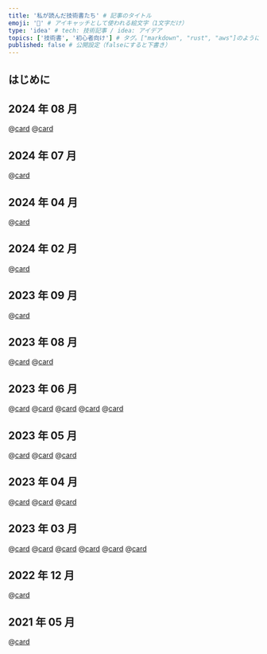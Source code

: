 ```yaml
---
title: '私が読んだ技術書たち' # 記事のタイトル
emoji: '📖' # アイキャッチとして使われる絵文字（1文字だけ）
type: 'idea' # tech: 技術記事 / idea: アイデア
topics: ['技術書', '初心者向け'] # タグ。["markdown", "rust", "aws"]のように指定する
published: false # 公開設定（falseにすると下書き）
---
```


## はじめに

## 2024 年 08 月

@[card](https://book.mynavi.jp/ec/products/detail/id=134252)
@[card](https://bookplus.nikkei.com/atcl/catalog/23/11/07/01094/)

## 2024 年 07 月

@[card](https://gihyo.jp/book/2024/978-4-297-14061-8)

## 2024 年 04 月

@[card](https://gihyo.jp/book/2023/978-4-297-13871-4)

## 2024 年 02 月

@[card](https://www.shoeisha.co.jp/book/detail/9784798178189)

## 2023 年 09 月

@[card](https://www.shoeisha.co.jp/book/detail/9784798167282)

## 2023 年 08 月

@[card](https://book.impress.co.jp/books/1121101138)
@[card](https://gihyo.jp/book/2022/978-4-297-12916-3)

## 2023 年 06 月

@[card](https://booth.pm/ja/items/3109503)
@[card](https://booth.pm/ja/items/1242542)
@[card](https://booth.pm/ja/items/1036317)
@[card](https://booth.pm/ja/items/825879)
@[card](https://www.shuwasystem.co.jp/book/9784798046143.html)

## 2023 年 05 月

@[card](https://www.ohmsha.co.jp/book/9784274068560/)
@[card](https://www.oreilly.co.jp/books/9784873119045/)
@[card](https://www.hyuki.com/math/)

## 2023 年 04 月

@[card](https://www.oreilly.co.jp/books/9784873119465/)
@[card](https://www.oreilly.co.jp/books/9784814400362/)
@[card](https://books.bunshun.jp/ud/book/num/9784163917689)

## 2023 年 03 月

@[card](https://gihyo.jp/book/2017/978-4-7741-9087-7)
@[card](https://www.shoeisha.co.jp/book/detail/9784798171548)
@[card](https://www.shoeisha.co.jp/book/detail/9784798179421)
@[card](https://oukayuka.booth.pm/items/2367992)
@[card](https://oukayuka.booth.pm/items/2368019)
@[card](https://oukayuka.booth.pm/items/2368045)

## 2022 年 12 月

@[card](https://bookplus.nikkei.com/atcl/catalog/22/04/24/00110/)

## 2021 年 05 月

@[card](https://www.oreilly.co.jp/books/9784873115658/)
